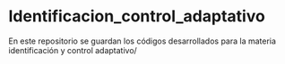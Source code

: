 # Identificacion_control_adaptativo
En este repositorio se guardan los códigos desarrollados para la materia identificación y control adaptativo/

